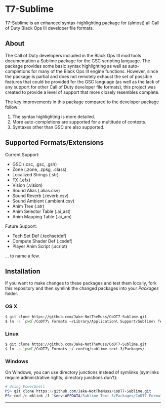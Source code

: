 # T7-Sublime

T7-Sublime is an enhanced syntax-highlighting package for (almost) all Call of Duty Black Ops III developer file formats.

## About

The Call of Duty developers included in the Black Ops III mod tools documentation a Sublime package for the GSC scripting language. The package provides some basic syntax highlighting as well as auto-completions for many of the Black Ops III engine functions. However, since the package is partial and does not remotely exhaust the set of possible features that could be provided for the GSC language (as well as the lack of any support for other Call of Duty developer file formats), this project was created to provide a level of support that more closely resembles complete.

The key improvements in this package compared to the developer package follow:
1. The syntax highlighting is more detailed.
2. More auto-completions are supported for a multitude of contexts.
3. Syntaxes other than GSC are also supported.

## Supported Formats/Extensions

Current Support:

- GSC (.csc, .gsc, .gsh)
- Zone (.zone, .zpkg, .class)
- Localized Strings (.str)
- FX (.efx)
- Vision (.vision)
- Sound Alias (.alias.csv)
- Sound Reverb (.reverb.csv)
- Sound Ambient (.ambient.csv)
- Anim Tree (.atr)
- Anim Selector Table (.ai_ast)
- Anim Mapping Table (.ai_am)

Future Support:
- Tech Set Def (.techsetdef)
- Compute Shader Def (.csdef)
- Player Anim Script (.script)

... to name a few.

## Installation

If you want to make changes to these packages and test them locally, fork this repository and then symlink the changed packages into your *Packages* folder.

### OS X

```bash
$ git clone https://github.com/Jake-NotTheMuss/CoDT7-Sublime.git
$ ln -s `pwd`/CoDT7\ Formats ~/Library/Application\ Support/Sublime\ Text\ 3/Packages/
```

### Linux

```bash
$ git clone https://github.com/Jake-NotTheMuss/CoDT7-Sublime.git
$ ln -s `pwd`/CoDT7\ Formats ~/.config/sublime-text-3/Packages/
```

### Windows

On Windows, you can use directory junctions instead of symlinks (symlinks require administrative rights; directory junctions don't):

```powershell
# Using PowerShell
PS> git clone https://github.com/Jake-NotTheMuss/CoDT7-Sublime.git
PS> cmd /c mklink /J "$env:APPDATA/Sublime Text 3/Packages/CoDT7 Formats" (convert-path "./CoDT7 Formats")
```

---